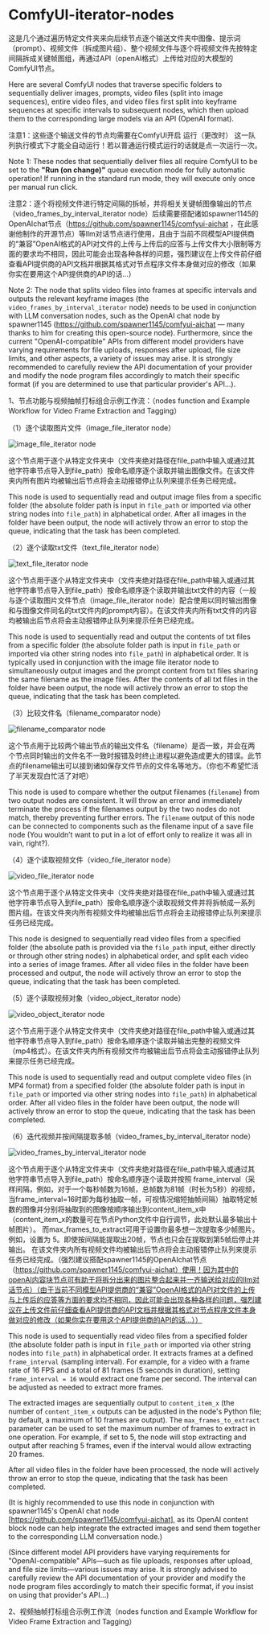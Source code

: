 # ComfyUI-iterator-nodes
这是几个通过遍历特定文件夹来向后续节点逐个输送文件夹中图像、提示词（prompt）、视频文件（拆成图片组）、整个视频文件与逐个将视频文件先按特定间隔拆成关键帧图组，再通过API（openAI格式）上传给对应的大模型的ComfyUI节点。 

Here are several ComfyUI nodes that traverse specific folders to sequentially deliver images, prompts, video files (split into image sequences), entire video files, and video files first split into keyframe sequences at specific intervals to subsequent nodes, which then upload them to the corresponding large models via an API (OpenAI format).

注意1：这些逐个输送文件的节点均需要在ComfyUI开启 运行（更改时） 这一队列执行模式下才能全自动运行！若以普通运行模式运行的话就是点一次运行一次。

Note 1: These nodes that sequentially deliver files all require ComfyUI to be set to the **"Run (on change)"** queue execution mode for fully automatic operation! If running in the standard run mode, they will execute only once per manual run click.

注意2：逐个将视频文件进行特定间隔的拆帧，并将相关关键帧图像输出的节点（video_frames_by_interval_iterator node）后续需要搭配诸如spawner1145的OpenAIchat节点（https://github.com/spawner1145/comfyui-aichat ，在此感谢他制作的开源节点）等llm对话节点进行使用，且由于当前不同模型API提供商的“兼容”OpenAI格式的API对文件的上传与上传后的应答与上传文件大小限制等方面的要求均不相同，因此可能会出现各种各样的问题，强烈建议在上传文件前仔细查看API提供商的API文档并根据其格式对节点程序文件本身做对应的修改（如果你实在要用这个API提供商的API的话...）

Note 2: The node that splits video files into frames at specific intervals and outputs the relevant keyframe images (the `video_frames_by_interval_iterator` node) needs to be used in conjunction with LLM conversation nodes, such as the OpenAI chat node by spawner1145 (https://github.com/spawner1145/comfyui-aichat — many thanks to him for creating this open-source node). Furthermore, since the current "OpenAI-compatible" APIs from different model providers have varying requirements for file uploads, responses after upload, file size limits, and other aspects, a variety of issues may arise. It is strongly recommended to carefully review the API documentation of your provider and modify the node program files accordingly to match their specific format (if you are determined to use that particular provider's API...).

1、节点功能与视频抽帧打标组合示例工作流：（nodes function and Example Workflow for Video Frame Extraction and Tagging）

（1）逐个读取图片文件（image_file_iterator node）

![image_file_iterator node](picture/wechat_2025-09-02_212449_354.png)

这个节点用于逐个从特定文件夹中（文件夹绝对路径在file_path中输入或通过其他字符串节点导入到file_path）按命名顺序逐个读取并输出图像文件。在该文件夹内所有图片均被输出后节点将会主动报错停止队列来提示任务已经完成。

This node is used to sequentially read and output image files from a specific folder (the absolute folder path is input in `file_path` or imported via other string nodes into `file_path`) in alphabetical order. After all images in the folder have been output, the node will actively throw an error to stop the queue, indicating that the task has been completed.

（2）逐个读取txt文件（text_file_iterator node）

![text_file_iterator node](picture/wechat_2025-09-02_212457_441.png)

这个节点用于逐个从特定文件夹中（文件夹绝对路径在file_path中输入或通过其他字符串节点导入到file_path）按命名顺序逐个读取并输出txt文件的内容（一般与逐个读取图片文件节点（image_file_iterator node）配合使用以同时输出图像和与图像文件同名的txt文件内的prompt内容）。在该文件夹内所有txt文件的内容均被输出后节点将会主动报错停止队列来提示任务已经完成。

This node is used to sequentially read and output the contents of txt files from a specific folder (the absolute folder path is input in `file_path` or imported via other string nodes into `file_path`) in alphabetical order. It is typically used in conjunction with the image file iterator node to simultaneously output images and the prompt content from txt files sharing the same filename as the image files. After the contents of all txt files in the folder have been output, the node will actively throw an error to stop the queue, indicating that the task has been completed.

（3）比较文件名（filename_comparator node）

![filename_comparator node](picture/wechat_2025-09-02_212508_041.png)

这个节点用于比较两个输出节点的输出文件名（filename）是否一致，并会在两个节点同时输出的文件名不一致时报错及时终止进程以避免造成更大的错误。此节点的filename输出可以接到诸如保存文件节点的文件名等地方。（你也不希望忙活了半天发现白忙活了对吧）

This node is used to compare whether the output filenames (`filename`) from two output nodes are consistent. It will throw an error and immediately terminate the process if the filenames output by the two nodes do not match, thereby preventing further errors. The `filename` output of this node can be connected to components such as the filename input of a save file node (You wouldn’t want to put in a lot of effort only to realize it was all in vain, right?).

（4）逐个读取视频文件（video_file_iterator node）

![video_file_iterator node](picture/wechat_2025-09-02_212515_145.png)

这个节点用于逐个从特定文件夹中（文件夹绝对路径在file_path中输入或通过其他字符串节点导入到file_path）按命名顺序逐个读取视频文件并将拆帧成一系列图片组。在该文件夹内所有视频文件均被输出后节点将会主动报错停止队列来提示任务已经完成。

This node is designed to sequentially read video files from a specified folder (the absolute path is provided via the `file_path` input, either directly or through other string nodes) in alphabetical order, and split each video into a series of image frames. After all video files in the folder have been processed and output, the node will actively throw an error to stop the queue, indicating that the task has been completed.

（5）逐个读取视频对象（video_object_iterator node）

![video_object_iterator node](picture/wechat_2025-09-02_212523_857.png)

这个节点用于逐个从特定文件夹中（文件夹绝对路径在file_path中输入或通过其他字符串节点导入到file_path）按命名顺序逐个读取并输出完整的视频文件（mp4格式）。在该文件夹内所有视频文件均被输出后节点将会主动报错停止队列来提示任务已经完成。

This node is used to sequentially read and output complete video files (in MP4 format) from a specified folder (the absolute folder path is input in `file_path` or imported via other string nodes into `file_path`) in alphabetical order. After all video files in the folder have been output, the node will actively throw an error to stop the queue, indicating that the task has been completed.

（6）迭代视频并按间隔提取多帧（video_frames_by_interval_iterator node）

![video_frames_by_interval_iterator node](picture/wechat_2025-09-03_150203_314.png)

这个节点用于逐个从特定文件夹中（文件夹绝对路径在file_path中输入或通过其他字符串节点导入到file_path）按命名顺序逐个读取并按照 frame_interval（采样间隔，例如，对于一个每秒帧数为16帧，总帧数为81帧（时长为5秒）的视频，当frame_interval=16时即为每秒抽取一帧，可视情况缩短抽帧间隔）抽取特定帧数的图像并分别将抽取到的图像按顺序输出到content_item_x中（content_item_x的数量可在节点Python文件中自行调节，此处默认最多输出十帧图片）。 而max_frames_to_extract可用于设置你最多想一次提取多少帧图片。例如，设置为 5。即使按间隔能提取出20帧，节点也只会在提取到第5帧后停止并输出。 在该文件夹内所有视频文件均被输出后节点将会主动报错停止队列来提示任务已经完成。（强烈建议搭配spawner1145的OpenAIchat节点（https://github.com/spawner1145/comfyui-aichat）使用！因为其中的openAI内容块节点可有助于将拆分出来的图片整合起来并一齐输送给对应的llm对话节点）（由于当前不同模型API提供商的“兼容”OpenAI格式的API对文件的上传与上传后的应答等方面的要求均不相同，因此可能会出现各种各样的问题，强烈建议在上传文件前仔细查看API提供商的API文档并根据其格式对节点程序文件本身做对应的修改（如果你实在要用这个API提供商的API的话...））

This node is used to sequentially read video files from a specified folder (the absolute folder path is input in `file_path` or imported via other string nodes into `file_path`) in alphabetical order. It extracts frames at a defined `frame_interval` (sampling interval). For example, for a video with a frame rate of 16 FPS and a total of 81 frames (5 seconds in duration), setting `frame_interval = 16` would extract one frame per second. The interval can be adjusted as needed to extract more frames.  

The extracted images are sequentially output to `content_item_x` (the number of `content_item_x` outputs can be adjusted in the node's Python file; by default, a maximum of 10 frames are output). The `max_frames_to_extract` parameter can be used to set the maximum number of frames to extract in one operation. For example, if set to 5, the node will stop extracting and output after reaching 5 frames, even if the interval would allow extracting 20 frames.  

After all video files in the folder have been processed, the node will actively throw an error to stop the queue, indicating that the task has been completed.  

(It is highly recommended to use this node in conjunction with spawner1145's OpenAI chat node [https://github.com/spawner1145/comfyui-aichat], as its OpenAI content block node can help integrate the extracted images and send them together to the corresponding LLM conversation node.)  

(Since different model API providers have varying requirements for "OpenAI-compatible" APIs—such as file uploads, responses after upload, and file size limits—various issues may arise. It is strongly advised to carefully review the API documentation of your provider and modify the node program files accordingly to match their specific format, if you insist on using that provider's API...)

2、视频抽帧打标组合示例工作流（nodes function and Example Workflow for Video Frame Extraction and Tagging）


























